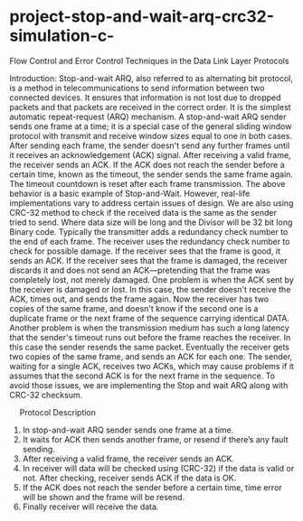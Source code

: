 # project-stop-and-wait-arq-crc32-simulation-c-

Flow Control and Error Control Techniques in the Data Link Layer Protocols

Introduction:
Stop-and-wait ARQ, also referred to as alternating bit protocol, is a method in telecommunications to send information between two connected devices. It ensures that information is not lost due to dropped packets and that packets are received in the correct order. It is the simplest automatic repeat-request (ARQ) mechanism. A stop-and-wait ARQ sender sends one frame at a time; it is a special case of the general sliding window protocol with transmit and receive window sizes equal to one in both cases. After sending each frame, the sender doesn't send any further frames until it receives an acknowledgement (ACK) signal. After receiving a valid frame, the receiver sends an ACK.
If the ACK does not reach the sender before a certain time, known as the timeout, the sender sends the same frame again. The timeout countdown is reset after each frame transmission. The above behavior is a basic example of Stop-and-Wait. However, real-life implementations vary to address certain issues of design.
We are also using CRC-32 method to check if the received data is the same as the sender tried to send. Where data size will be long and the Divisor will be 32 bit long Binary code.
Typically the transmitter adds a redundancy check number to the end of each frame. The receiver uses the redundancy check number to check for possible damage. If the receiver sees that the frame is good, it sends an ACK. If the receiver sees that the frame is damaged, the receiver discards it and does not send an ACK—pretending that the frame was completely lost, not merely damaged. 
One problem is when the ACK sent by the receiver is damaged or lost. In this case, the sender doesn't receive the ACK, times out, and sends the frame again. Now the receiver has two copies of the same frame, and doesn't know if the second one is a duplicate frame or the next frame of the sequence carrying identical DATA. 
Another problem is when the transmission medium has such a long latency that the sender's timeout runs out before the frame reaches the receiver. In this case the sender resends the same packet. Eventually the receiver gets two copies of the same frame, and sends an ACK for each one. The sender, waiting for a single ACK, receives two ACKs, which may cause problems if it assumes that the second ACK is for the next frame in the sequence. 
To avoid those issues, we are implementing the Stop and wait ARQ along with CRC-32 checksum.

 
Protocol Description
1.	In stop-and-wait ARQ sender sends one frame at a time. 
2.	It waits for ACK then sends another frame, or resend if there’s any fault sending.
3.	After receiving a valid frame, the receiver sends an ACK. 
4.	In receiver will data will be checked using (CRC-32) if the data is valid or not. After checking, receiver sends ACK if the data is OK.
5.	If the ACK does not reach the sender before a certain time, time error will be shown and the frame will be resend.
6.	Finally receiver will receive the data.
